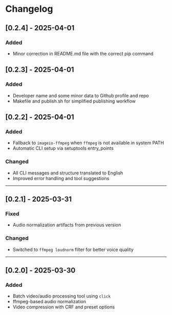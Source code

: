 # Changelog

## [0.2.4] - 2025-04-01
### Added
- Minor correction in README.md file with the correct pip command

## [0.2.3] - 2025-04-01
### Added
- Developer name and some minor data to Github profile and repo
- Makefile and publish.sh for simplified publishing workflow

## [0.2.2] - 2025-04-01
### Added
- Fallback to `imageio-ffmpeg` when `ffmpeg` is not available in system PATH
- Automatic CLI setup via setuptools entry_points

### Changed
- All CLI messages and structure translated to English
- Improved error handling and tool suggestions

---

## [0.2.1] - 2025-03-31
### Fixed
- Audio normalization artifacts from previous version

### Changed
- Switched to `ffmpeg loudnorm` filter for better voice quality

---

## [0.2.0] - 2025-03-30
### Added
- Batch video/audio processing tool using `click`
- ffmpeg-based audio normalization
- Video compression with CRF and preset options
